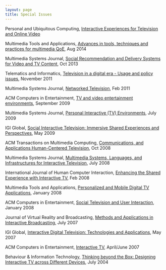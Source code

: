 ```yaml
---
layout: page
title: Special Issues
---
```


Personal and Ubiquitous Computing, [Interactive Experiences for Television and Online Video](http://pucitvandvideoexperiences.wordpress.com) 

Multimedia Tools and Applications, [Advances in tools, techniques and practices for multimedia QoE](http://link.springer.com/article/10.1007%2Fs11042-014-2203-z), Aug 2014 

Multimedia Systems Journal, [Social Recommendation and Delivery Systems for Video and TV Content](http://link.springer.com/article/10.1007/s00530-013-0345-x), Oct 2013 

Telematics and Informatics, [Television in a digital era - Usage and policy issues](http://www.sciencedirect.com/science/journal/07365853/28/4), November 2011

Multimedia Systems Journal,	[Networked Television](http://link.springer.com/journal/530/17/1/page/1), Feb 2011

ACM Computers in Entertainment, [TV and video entertainment environments](http://dl.acm.org/citation.cfm?id=1594943&CFID=433866863&CFTOKEN=66604891), September 2009

Multimedia Systems Journal, [Personal Interactive (TV) Environments](http://link.springer.com/journal/530/15/3/page/1), July 2009

IGI Global, [Social Interactive Television: Immersive Shared Experiences and Perspectives](http://www.igi-global.com/book/social-interactive-television/916), May 2009

ACM Transactions on Multimedia Computing, [Communications, and Applications Human-Centered Television](http://dl.acm.org/citation.cfm?id=1412196&picked=prox&CFID=424629405&CFTOKEN=37349639), Oct 2008 

Multimedia Systems Journal,	[Multimedia Systems, Languages, and Infrastructures for Interactive Television](http://link.springer.com/journal/530/14/2/), July 2008

International Journal of Human Computer Interaction, [Enhancing the Shared Experience with Interactive TV](http://www.tandfonline.com/toc/hihc20/24/2#.VBa2-aOuQ5c), Feb 2008

Multimedia Tools and Applications, [Personalized and Mobile Digital TV Applications](http://link.springer.com/journal/11042/36/1/page/1), January 2008

ACM Computers in Entertainment, [Social Television and User Interaction](http://dl.acm.org/citation.cfm?doid=1350843.1350847), January 2008 

Journal of Virtual Reality and Broadcasting, [Methods and Applications in Interactive Broadcasting](http://www.jvrb.org/past-issues/4.2007/1093), July 2007

IGI Global, [Interactive Digital Television: Technologies and Applications](http://www.igi-global.com/book/interactive-digital-television/640), May 2007

ACM Computers in Entertainment, [Interactive TV](http://dl.acm.org/citation.cfm?id=1279540&picked=prox&cfid=426430114&cftoken=73078372), April/June 2007

Behaviour & Information Technology, [Thinking beyond the Box: Designing Interactive TV across Different Devices](http://www.tandfonline.com/toc/tbit20/33/8), July 2004

